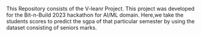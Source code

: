 This Repository consists of the V-leanr Project. This project was developed for the Bit-n-Build 2023 hackathon for AI/ML domain. Here,we take the students scores to predict the sgpa of that particular semester by using the dataset consisting of seniors marks.
